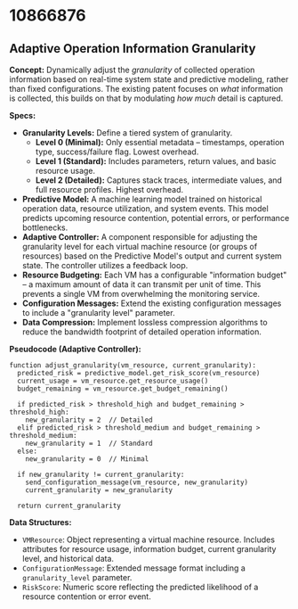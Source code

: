 # 10866876

## Adaptive Operation Information Granularity

**Concept:** Dynamically adjust the *granularity* of collected operation information based on real-time system state and predictive modeling, rather than fixed configurations. The existing patent focuses on *what* information is collected, this builds on that by modulating *how much* detail is captured.

**Specs:**

*   **Granularity Levels:** Define a tiered system of granularity.
    *   **Level 0 (Minimal):** Only essential metadata – timestamps, operation type, success/failure flag.  Lowest overhead.
    *   **Level 1 (Standard):**  Includes parameters, return values, and basic resource usage.
    *   **Level 2 (Detailed):**  Captures stack traces, intermediate values, and full resource profiles. Highest overhead.
*   **Predictive Model:**  A machine learning model trained on historical operation data, resource utilization, and system events. This model predicts upcoming resource contention, potential errors, or performance bottlenecks.
*   **Adaptive Controller:**  A component responsible for adjusting the granularity level for each virtual machine resource (or groups of resources) based on the Predictive Model's output and current system state.  The controller utilizes a feedback loop.
*   **Resource Budgeting:**  Each VM has a configurable "information budget" – a maximum amount of data it can transmit per unit of time. This prevents a single VM from overwhelming the monitoring service.
*   **Configuration Messages:** Extend the existing configuration messages to include a "granularity level" parameter.
*   **Data Compression:** Implement lossless compression algorithms to reduce the bandwidth footprint of detailed operation information.

**Pseudocode (Adaptive Controller):**

```
function adjust_granularity(vm_resource, current_granularity):
  predicted_risk = predictive_model.get_risk_score(vm_resource)
  current_usage = vm_resource.get_resource_usage()
  budget_remaining = vm_resource.get_budget_remaining()

  if predicted_risk > threshold_high and budget_remaining > threshold_high:
    new_granularity = 2  // Detailed
  elif predicted_risk > threshold_medium and budget_remaining > threshold_medium:
    new_granularity = 1  // Standard
  else:
    new_granularity = 0  // Minimal

  if new_granularity != current_granularity:
    send_configuration_message(vm_resource, new_granularity)
    current_granularity = new_granularity
    
  return current_granularity
```

**Data Structures:**

*   `VMResource`:  Object representing a virtual machine resource. Includes attributes for resource usage, information budget, current granularity level, and historical data.
*   `ConfigurationMessage`:  Extended message format including a `granularity_level` parameter.
*   `RiskScore`: Numeric score reflecting the predicted likelihood of a resource contention or error event.
